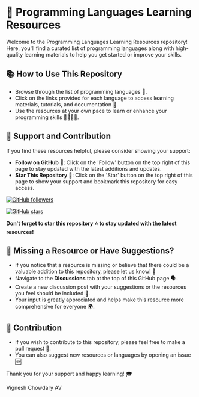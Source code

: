 # 🌟 Programming Languages Learning Resources

Welcome to the Programming Languages Learning Resources repository! Here, you'll find a curated list of programming languages along with high-quality learning materials to help you get started or improve your skills.

## 📚 How to Use This Repository

- Browse through the list of programming languages 📖.
- Click on the links provided for each language to access learning materials, tutorials, and documentation 📝.
- Use the resources at your own pace to learn or enhance your programming skills 👩‍💻👨‍💻.

## 💖 Support and Contribution

If you find these resources helpful, please consider showing your support:

- **Follow on GitHub** 🌟: Click on the 'Follow' button on the top right of this page to stay updated with the latest additions and updates.
- **Star This Repository** 🌠: Click on the 'Star' button on the top right of this page to show your support and bookmark this repository for easy access.

[![GitHub followers](https://img.shields.io/github/followers/vicky2005-21?label=Follow&style=social)](https://github.com/vicky2005-21)

[![GitHub stars](https://img.shields.io/github/stars/vicky2005-21/sources?style=social)](https://github.com/vicky2005-21/sources/stargazers)


**Don't forget to star this repository ⭐ to stay updated with the latest resources!**

## 🤔 Missing a Resource or Have Suggestions?

- If you notice that a resource is missing or believe that there could be a valuable addition to this repository, please let us know! 💬
- Navigate to the **Discussions** tab at the top of this GitHub page 🗣️.
- Create a new discussion post with your suggestions or the resources you feel should be included 📝.
- Your input is greatly appreciated and helps make this resource more comprehensive for everyone 🌍.

## 👥 Contribution

- If you wish to contribute to this repository, please feel free to make a pull request 📩.
- You can also suggest new resources or languages by opening an issue 🆕.

Thank you for your support and happy learning! 🎓

Vignesh Chowdary AV